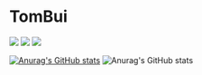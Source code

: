 # TomBui
[![](https://img.shields.io/badge/-@tombuivn-%23181717?style=flat-square&logo=github)](https://github.com/vntuananhbui)
[![](https://img.shields.io/badge/-@tombuivn-%231DA1F2?style=flat-square&logo=facebook&logoColor=ffffff)](https://facebook.com/wancr1710)
[![](https://img.shields.io/badge/-Tuan%20Anh-blue?style=flat-square&logo=Linkedin&logoColor=white&link=https://www.linkedin.com/in/daniaal-nadir/)](https://www.linkedin.com/in/vntuananh/)

[![Anurag's GitHub stats](https://github-readme-stats.vercel.app/api?vntuananhbui)](https://github.com/anuraghazra/github-readme-stats)
![Anurag's GitHub stats](https://github-readme-stats.vercel.app/api?vntuananhbui&hide=contribs,prs)
